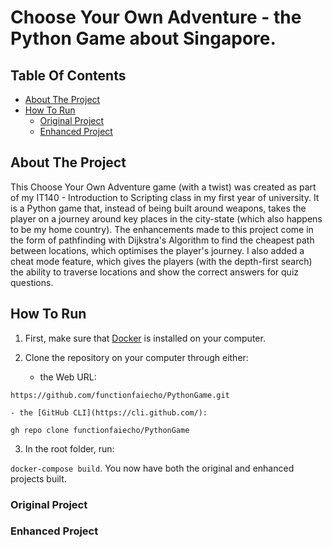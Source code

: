 # Choose Your Own Adventure - the Python Game about Singapore.

## Table Of Contents

- [About The Project](#about-the-project)
- [How To Run](#how-to-run)
    - [Original Project](#original-project)
    - [Enhanced Project](#enhanced-project)


## About The Project

This Choose Your Own Adventure game (with a twist) was created as part of my IT140 - Introduction to Scripting class in my first year of university. It is a Python game that, instead of being built around weapons, takes the player on a journey around key places in the city-state (which also happens to be my home country). The enhancements made to this project come in the form of pathfinding with Dijkstra's Algorithm to find the cheapest path between locations, which optimises the player's journey. I also added a cheat mode feature, which gives the players (with the depth-first search) the ability to traverse locations and show the correct answers for quiz questions.

## How To Run

1. First, make sure that [Docker](https://www.docker.com/) is installed on your computer.

2. Clone the repository on your computer through either:
    -  the Web URL:

```https://github.com/functionfaiecho/PythonGame.git```

    - the [GitHub CLI](https://cli.github.com/):

```gh repo clone functionfaiecho/PythonGame```

3. In the root folder, run:

```docker-compose build```. You now have both the original and enhanced projects built.

### Original Project

### Enhanced Project